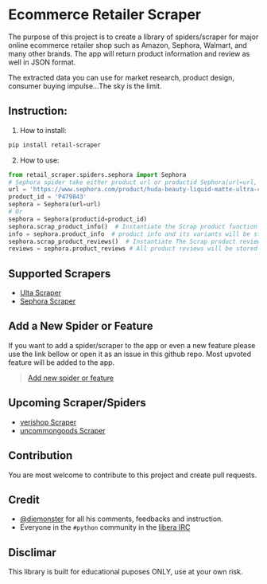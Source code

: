 # Ecommerce Retailer Scraper

The purpose of this project is to create a library of spiders/scraper for major online ecommerce retailer shop such as Amazon, Sephora, Walmart, and many other brands. The app will return product information and review as well in JSON format. 

The extracted data you can use for market research, product design, consumer buying impulse...The sky is the limit.

## Instruction:
1. How to install:
```bash
pip install retail-scraper
```
2. How to use:
```python
from retail_scraper.spiders.sephora import Sephora
# Sephora spider take either product url or productid Sephora(url=url, productid=product_id)
url = 'https://www.sephora.com/product/huda-beauty-liquid-matte-ultra-comfort-transfer-proof-lipstick-P479843'
product_id = 'P479843'
sephora = Sephora(url=url)
# Or
sephora = Sephora(productid=product_id)
sephora.scrap_product_info()  # Instantiate the Scrap product function
info = sephora.product_info  # product info and its variants will be stored in product_info
sephora.scrap_product_reviews()  # Instantiate The Scrap product reviews function
reviews = sephora.product_reviews # All product reviews will be stored in product_reviews
```
## Supported Scrapers


- [Ulta Scraper](https://www.ulta.com/)
- [Sephora Scraper](https://www.sephora.com/)


## Add a New Spider or Feature


If you want to add a spider/scraper to the app or even a new feature please use the link bellow or open it as an issue in this github repo. Most upvoted feature will be added to the app.

> [Add new spider or feature](https://vote.hnmedia.io/)


## Upcoming Scraper/Spiders


- [verishop Scraper](https://www.verishop.com/)
- [uncommongoods Scraper](https://www.uncommongoods.com/)


## Contribution


You are most welcome to contribute to this project and create pull requests.


## Credit


- [@diemonster](https://github.com/diemonster) for all his comments, feedbacks and instruction.
- Everyone in the `#python` community in the [libera IRC](https://libera.chat)

## Disclimar


This library is built for educational puposes ONLY, use at your own risk.

